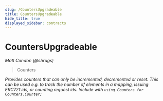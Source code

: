 ```yaml
---
slug: /CountersUpgradeable
title: CountersUpgradeable
hide_title: true
displayed_sidebar: contracts
---
```

# CountersUpgradeable

*Matt Condon (@shrugs)*

> Counters



*Provides counters that can only be incremented, decremented or reset. This can be used e.g. to track the number of elements in a mapping, issuing ERC721 ids, or counting request ids. Include with `using Counters for Counters.Counter;`*


